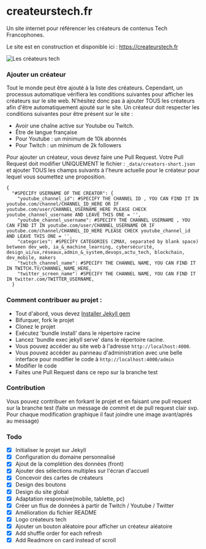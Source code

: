 # createurstech.fr
Un site internet pour référencer les créateurs de contenus Tech Francophones.

Le site est en construction et disponible ici : https://createurstech.fr 

![Les créateurs tech](https://github.com/anisayari/createurstech.fr/blob/main/banner.png?raw=true)

### Ajouter un créateur
Tout le monde peut être ajouté à la liste des créateurs. Cependant, un processus automatique vérifiera les conditions suivantes pour afficher les créateurs sur le site web. N'hésitez donc pas à ajouter TOUS les créateurs afin d'être automatiquement ajouté sur le site.
Un créateur doit respecter les conditions suivantes pour être présent sur le site :
 - Avoir une chaîne active sur Youtube ou Twitch.
 - Être de langue française
 - Pour Youtube : un minimum de 10k abonnés
 - Pour Twitch : un minimum de 2k followers
 
Pour ajouter un créateur, vous devez faire une Pull Request. Votre Pull Request doit modifier UNIQUEMENT le fichier : `_data/creators-short.json` et ajouter TOUS les champs suivants à l'heure actuelle pour le créateur pour lequel vous soumettez une proposition.

```
{
  "#SPECIFY USERNAME OF THE CREATOR": {
    "youtube_channel_id": #SPECIFY THE CHANNEL ID , YOU CAN FIND IT IN youtube.com/channel/CHANNEL_ID_HERE OR IF youtube.com/user/CHANNEL_USERNAME_HERE PLEASE CHECK youtube_channel_username AND LEAVE THIS ONE = '',
    "youtube_channel_username": #SPECIFY THE CHANNEL USERNAME , YOU CAN FIND IT IN youtube.com/user/CHANNEL_USERNAME OR IF youtube.com/channel/CHANNEL_ID_HERE PLEASE CHECK youtube_channel_id AND LEAVE THIS ONE = '',
    "categories": #SPECIFY CATEGORIES (2MAX, separated by blank space) between dev_web, ia_&_machine_learning, cybersécurité, design_ui/ux,réseaux,admin_&_system,devops,actu_tech, blockchain, dev_mobile, makers 
    "twitch_channel_name": #SPECIFY THE CHANNEL NAME, YOU CAN FIND IT IN TWITCH.TV/CHANNEL_NAME_HERE,
    "twitter_screen_name": #SPECIFY THE CHANNEL NAME, YOU CAN FIND IT IN twitter.com/TWITTER_USERNAME,
  }
```

### Comment contribuer au projet :

- Tout d'abord, vous devez [Installer Jekyll gem](https://jekyllrb.com/docs/installation/)
- Bifurquer, fork le projet
- Clonez le projet
- Exécutez 'bundle install' dans le répertoire racine
- Lancez 'bundle exec jekyll serve' dans le répertoire racine.
- Vous pouvez accéder au site web à l'adresse `http://localhost:4000`.
- Vous pouvez accéder au panneau d'administration avec une belle interface pour modifier le code à `http://localhost:4000/admin`
- Modifier le code
- Faites une Pull Request dans ce repo sur la branche test


### Contribution
Vous pouvez contribuer en forkant le projet et en faisant une pull request sur la branche test (faite un message de commit et de pull request clair svp. Pour chaque modification graphique il faut joindre une image avant/aprés au message)
### Todo
- [x] Initialiser le projet sur Jekyll
- [x] Configuration du domaine personnalisé
- [x] Ajout de la complétion des données (front)
- [x] Ajouter des sélections multiples sur l'écran d'accueil
- [x] Concevoir des cartes de créateurs
- [x] Design des boutons
- [x] Design du site global
- [x] Adaptation responsive(mobile, tablette, pc)
- [x] Créer un flux de données à partir de Twitch / Youtube / Twitter
- [x] Amélioration du fichier README
- [x] Logo créateurs tech
- [x] Ajouter un bouton aléatoire pour afficher un créateur aléatoire
- [x] Add shuffle order for each refresh
- [x] Add Readmore on card instead of scroll
